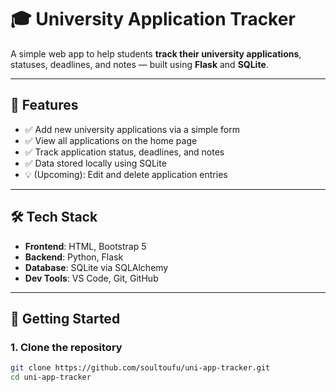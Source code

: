 # 🎓 University Application Tracker

A simple web app to help students **track their university applications**, statuses, deadlines, and notes — built using **Flask** and **SQLite**.

---

## 📌 Features

- ✅ Add new university applications via a simple form
- ✅ View all applications on the home page
- ✅ Track application status, deadlines, and notes
- ✅ Data stored locally using SQLite
- 💡 (Upcoming): Edit and delete application entries

---

## 🛠 Tech Stack

- **Frontend**: HTML, Bootstrap 5
- **Backend**: Python, Flask
- **Database**: SQLite via SQLAlchemy
- **Dev Tools**: VS Code, Git, GitHub

---

## 🚀 Getting Started

### 1. Clone the repository

```bash
git clone https://github.com/soultoufu/uni-app-tracker.git
cd uni-app-tracker
